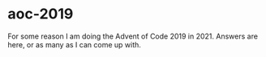 # aoc-2019
For some reason I am doing the Advent of Code 2019 in 2021. Answers are here, or as many as I can come up with.
